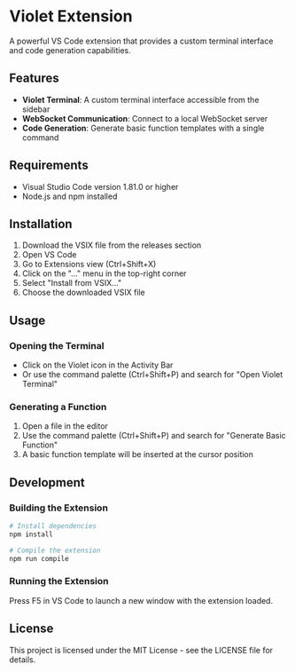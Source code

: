 # Violet Extension

A powerful VS Code extension that provides a custom terminal interface and code generation capabilities.

## Features

- **Violet Terminal**: A custom terminal interface accessible from the sidebar
- **WebSocket Communication**: Connect to a local WebSocket server
- **Code Generation**: Generate basic function templates with a single command

## Requirements

- Visual Studio Code version 1.81.0 or higher
- Node.js and npm installed

## Installation

1. Download the VSIX file from the releases section
2. Open VS Code
3. Go to Extensions view (Ctrl+Shift+X)
4. Click on the "..." menu in the top-right corner
5. Select "Install from VSIX..."
6. Choose the downloaded VSIX file

## Usage

### Opening the Terminal

- Click on the Violet icon in the Activity Bar
- Or use the command palette (Ctrl+Shift+P) and search for "Open Violet Terminal"

### Generating a Function

1. Open a file in the editor
2. Use the command palette (Ctrl+Shift+P) and search for "Generate Basic Function"
3. A basic function template will be inserted at the cursor position

## Development

### Building the Extension

```bash
# Install dependencies
npm install

# Compile the extension
npm run compile
```

### Running the Extension

Press F5 in VS Code to launch a new window with the extension loaded.

## License

This project is licensed under the MIT License - see the LICENSE file for details.
